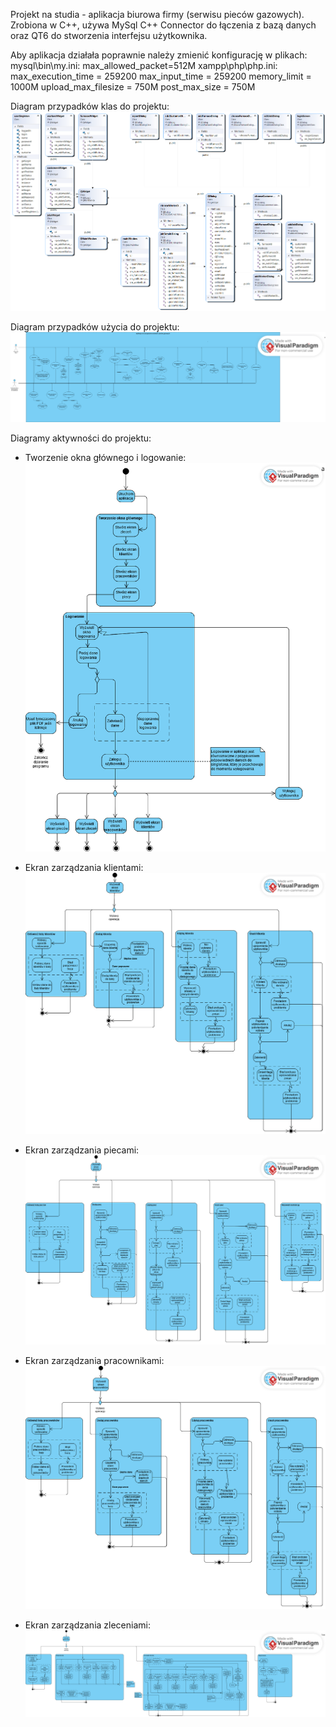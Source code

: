 Projekt na studia - aplikacja biurowa firmy (serwisu pieców gazowych). Zrobiona w C++, używa MySql C++ Connector do łączenia z bazą danych oraz QT6 do stworzenia interfejsu użytkownika.

Aby aplikacja działała poprawnie należy zmienić konfigurację w plikach:
  mysql\bin\my.ini:
    max_allowed_packet=512M
  xampp\php\php.ini:
    max_execution_time = 259200
    max_input_time = 259200
    memory_limit = 1000M
      upload_max_filesize = 750M
    post_max_size = 750M

Diagram przypadków klas do projektu:
![diagram_klas](class_diagram.png)

Diagram przypadków użycia do projektu:
![diagram_przypadków_użycia](usecase_diagram.png)

Diagramy aktywności do projektu:

- Tworzenie okna głównego i logowanie:
![diagram_aktywności_logowanie](login_diagram.png)

- Ekran zarządzania klientami:
![diagram_aktywności_klienci](customer_diagram.png)

- Ekran zarządzania piecami:
![diagram_aktywności_piece](furnace_diagram.png)

- Ekran zarządzania pracownikami:
![diagram_aktywności_pracownicy](worker_diagram.png)

- Ekran zarządzania zleceniami:
![diagram_aktywności_zlecenia](job_diagram.png)
